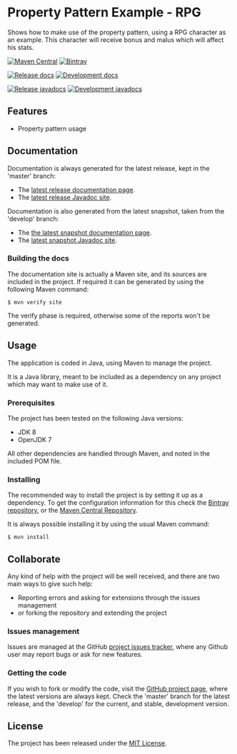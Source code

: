 # Property Pattern Example - RPG

Shows how to make use of the property pattern, using a RPG character as an example. This character will receive bonus and malus which will affect his stats.

[![Maven Central](https://img.shields.io/maven-central/v/com.bernardomg.example/property-pattern-example-rpg.svg)][maven-repo]
[![Bintray](https://api.bintray.com/packages/bernardo-mg/maven/property-pattern-example-rpg/images/download.svg)][bintray-repo]

[![Release docs](https://img.shields.io/badge/docs-release-blue.svg)][site-release]
[![Development docs](https://img.shields.io/badge/docs-develop-blue.svg)][site-develop]

[![Release javadocs](https://img.shields.io/badge/javadocs-release-blue.svg)][javadoc-release]
[![Development javadocs](https://img.shields.io/badge/javadocs-develop-blue.svg)][javadoc-develop]

## Features

- Property pattern usage

## Documentation

Documentation is always generated for the latest release, kept in the 'master' branch:

- The [latest release documentation page][site-release].
- The [latest release Javadoc site][javadoc-release].

Documentation is also generated from the latest snapshot, taken from the 'develop' branch:

- The [the latest snapshot documentation page][site-develop].
- The [latest snapshot Javadoc site][javadoc-develop].

### Building the docs

The documentation site is actually a Maven site, and its sources are included in the project. If required it can be generated by using the following Maven command:

```
$ mvn verify site
```

The verify phase is required, otherwise some of the reports won't be generated.

## Usage

The application is coded in Java, using Maven to manage the project.

It is a Java library, meant to be included as a dependency on any project which may want to make use of it.

### Prerequisites

The project has been tested on the following Java versions:
* JDK 8
* OpenJDK 7

All other dependencies are handled through Maven, and noted in the included POM file.

### Installing

The recommended way to install the project is by setting it up as a dependency. To get the configuration information for this check the [Bintray repository][bintray-repo], or the [Maven Central Repository][maven-repo].

It is always possible installing it by using the usual Maven command:

```
$ mvn install
```

## Collaborate

Any kind of help with the project will be well received, and there are two main ways to give such help:

- Reporting errors and asking for extensions through the issues management
- or forking the repository and extending the project

### Issues management

Issues are managed at the GitHub [project issues tracker][issues], where any Github user may report bugs or ask for new features.

### Getting the code

If you wish to fork or modify the code, visit the [GitHub project page][scm], where the latest versions are always kept. Check the 'master' branch for the latest release, and the 'develop' for the current, and stable, development version.

## License

The project has been released under the [MIT License][license].

[bintray-repo]: https://bintray.com/bernardo-mg/maven/property-pattern-example-rpg/view
[maven-repo]: http://mvnrepository.com/artifact/com.bernardomg.example/property-pattern-example-rpg
[issues]: https://github.com/bernardo-mg/property-pattern-example-rpg/issues
[javadoc-develop]: https://docs.bernardomg.com/development/maven/property-pattern-example-rpg/property-pattern-example-rpg/apidocs
[javadoc-release]: https://docs.bernardomg.com/maven/property-pattern-example-rpg/property-pattern-example-rpg/apidocs
[license]: http://www.opensource.org/licenses/mit-license.php
[scm]: https://github.com/bernardo-mg/property-pattern-example-rpg
[site-develop]: https://docs.bernardomg.com/development/maven/property-pattern-example-rpg/property-pattern-example-rpg
[site-release]: https://docs.bernardomg.com/maven/property-pattern-example-rpg/property-pattern-example-rpg
